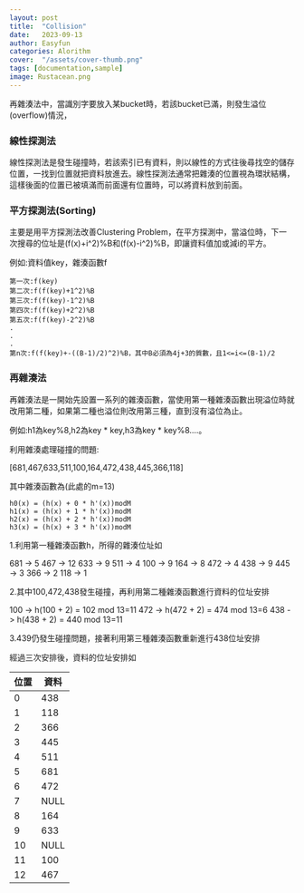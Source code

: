 ```yaml
---
layout: post
title:  "Collision"
date:   2023-09-13
author: Easyfun
categories: Alorithm
cover:  "/assets/cover-thumb.png"
tags: [documentation,sample]
image: Rustacean.png
---
```


再雜湊法中，當識別字要放入某bucket時，若該bucket已滿，則發生溢位(overflow)情況，

### 線性探測法

線性探測法是發生碰撞時，若該索引已有資料，則以線性的方式往後尋找空的儲存位置，一找到位置就把資料放進去。線性探測法通常把雜湊的位置視為環狀結構，這樣後面的位置已被填滿而前面還有位置時，可以將資料放到前面。



### 平方探測法(Sorting)

主要是用平方探測法改善Clustering Problem，在平方探測中，當溢位時，下一次搜尋的位址是(f(x)+i^2)%B和(f(x)-i^2)%B，即讓資料值加或減i的平方。

例如:資料值key，雜湊函數f

    第一次:f(key)
    第二次:f(f(key)+1^2)%B
    第三次:f(f(key)-1^2)%B
    第四次:f(f(key)+2^2)%B
    第五次:f(f(key)-2^2)%B
    .
    .
    .
    第n次:f(f(key)+-((B-1)/2)^2)%B，其中B必須為4j+3的質數，且1<=i<=(B-1)/2


### 再雜湊法

再雜湊法是一開始先設置一系列的雜湊函數，當使用第一種雜湊函數出現溢位時就改用第二種，如果第二種也溢位則改用第三種，直到沒有溢位為止。

例如:h1為key%8,h2為key * key,h3為key * key%8....。

利用雜湊處理碰撞的問題:

[681,467,633,511,100,164,472,438,445,366,118]

其中雜湊函數為(此處的m=13)

    h0(x) = (h(x) + 0 * h'(x))modM
    h1(x) = (h(x) + 1 * h'(x))modM
    h2(x) = (h(x) + 2 * h'(x))modM
    h3(x) = (h(x) + 3 * h'(x))modM


1.利用第一種雜湊函數h，所得的雜湊位址如

681 -> 5
467 -> 12
633 -> 9
511 -> 4
100 -> 9
164 -> 8
472 -> 4
438 -> 9
445 -> 3
366 -> 2
118 -> 1

2.其中100,472,438發生碰撞，再利用第二種雜湊函數進行資料的位址安排

100 -> h(100 + 2) = 102 mod 13=11
472 -> h(472 + 2) = 474 mod 13=6
438 -> h(438 + 2) = 440 mod 13=11

3.439仍發生碰撞問題，接著利用第三種雜湊函數重新進行438位址安排

經過三次安排後，資料的位址安排如

| 位置 | 資料 |
| --- | --- |
| 0 | 438 |
| 1 | 118 |
| 2 | 366 |
| 3 | 445 |
| 4 | 511 |
| 5 | 681 |
| 6 | 472 |
| 7 | NULL |
| 8 | 164 |
| 9 | 633 |
| 10 | NULL |
| 11 | 100 |
| 12 | 467 |


